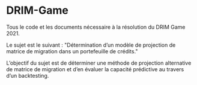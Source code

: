 # DRIM-Game
Tous le code et les documents nécessaire à la résolution du DRIM Game 2021.
 
Le sujet est le suivant : "Détermination d’un modèle de projection de matrice de migration dans un portefeuille de crédits."

L’objectif du sujet est de déterminer une méthode de projection alternative de matrice de migration et d’en évaluer la capacité prédictive au travers d’un backtesting.
